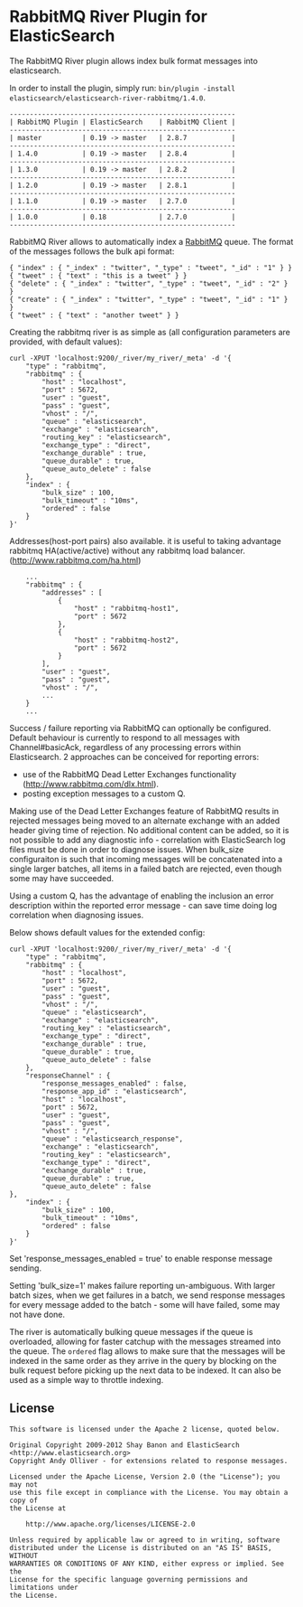 RabbitMQ River Plugin for ElasticSearch
==================================

The RabbitMQ River plugin allows index bulk format messages into elasticsearch.

In order to install the plugin, simply run: `bin/plugin -install elasticsearch/elasticsearch-river-rabbitmq/1.4.0`.

    --------------------------------------------------------
    | RabbitMQ Plugin | ElasticSearch    | RabbitMQ Client |
    --------------------------------------------------------
    | master          | 0.19 -> master   | 2.8.7           |
    --------------------------------------------------------
    | 1.4.0           | 0.19 -> master   | 2.8.4           |
    --------------------------------------------------------
    | 1.3.0           | 0.19 -> master   | 2.8.2           |
    --------------------------------------------------------
    | 1.2.0           | 0.19 -> master   | 2.8.1           |
    --------------------------------------------------------
    | 1.1.0           | 0.19 -> master   | 2.7.0           |
    --------------------------------------------------------
    | 1.0.0           | 0.18             | 2.7.0           |
    --------------------------------------------------------

RabbitMQ River allows to automatically index a [RabbitMQ](http://www.rabbitmq.com/) queue. The format of the messages follows the bulk api format:

	{ "index" : { "_index" : "twitter", "_type" : "tweet", "_id" : "1" } }
	{ "tweet" : { "text" : "this is a tweet" } }
	{ "delete" : { "_index" : "twitter", "_type" : "tweet", "_id" : "2" } }
	{ "create" : { "_index" : "twitter", "_type" : "tweet", "_id" : "1" } }
	{ "tweet" : { "text" : "another tweet" } }    

Creating the rabbitmq river is as simple as (all configuration parameters are provided, with default values):

	curl -XPUT 'localhost:9200/_river/my_river/_meta' -d '{
	    "type" : "rabbitmq",
	    "rabbitmq" : {
	        "host" : "localhost", 
	        "port" : 5672,
	        "user" : "guest",
	        "pass" : "guest",
	        "vhost" : "/",
	        "queue" : "elasticsearch",
	        "exchange" : "elasticsearch",
	        "routing_key" : "elasticsearch",
	        "exchange_type" : "direct",
	        "exchange_durable" : true,
	        "queue_durable" : true,
	        "queue_auto_delete" : false
	    },
	    "index" : {
	        "bulk_size" : 100,
	        "bulk_timeout" : "10ms",
	        "ordered" : false
	    }
	}'

Addresses(host-port pairs) also available. it is useful to taking advantage rabbitmq HA(active/active) without any rabbitmq load balancer.
(http://www.rabbitmq.com/ha.html)

		...
	    "rabbitmq" : {
	    	"addresses" : [
	        	{
	        		"host" : "rabbitmq-host1",
	        		"port" : 5672
	        	},
	        	{
	        		"host" : "rabbitmq-host2",
	        		"port" : 5672
	        	}
	        ],
	        "user" : "guest",
	        "pass" : "guest",
	        "vhost" : "/",
	        ...
		}
		...

Success / failure reporting via RabbitMQ can optionally be configured.
Default behaviour is currently to respond to all messages with Channel#basicAck, regardless of any processing
errors within Elasticsearch.
2 approaches can be conceived for reporting errors:
- use of the RabbitMQ Dead Letter Exchanges functionality (http://www.rabbitmq.com/dlx.html).
- posting exception messages to a custom Q.

Making use of the Dead Letter Exchanges feature of RabbitMQ results in rejected messages being moved to an alternate exchange
with an added header giving time of rejection. No additional content can be added, so it is not possible to add any diagnostic
info - correlation with ElasticSearch log files must be done in order to diagnose issues. When bulk_size configuraiton is such
that incoming messages will be concatenated into a single larger batches, all items in a failed batch are rejected, even though
some may have succeeded.


Using a custom Q, has the advantage of enabling the inclusion an error description within
the reported error message - can save time doing log correlation when diagnosing issues.

Below shows default values for the extended config:

	curl -XPUT 'localhost:9200/_river/my_river/_meta' -d '{
	    "type" : "rabbitmq",
	    "rabbitmq" : {
	        "host" : "localhost",
	        "port" : 5672,
	        "user" : "guest",
	        "pass" : "guest",
	        "vhost" : "/",
	        "queue" : "elasticsearch",
	        "exchange" : "elasticsearch",
	        "routing_key" : "elasticsearch",
	        "exchange_type" : "direct",
	        "exchange_durable" : true,
	        "queue_durable" : true,
	        "queue_auto_delete" : false
	    },
        "responseChannel" : {
            "response_messages_enabled" : false,
            "response_app_id" : "elasticsearch",
            "host" : "localhost",
            "port" : 5672,
            "user" : "guest",
            "pass" : "guest",
            "vhost" : "/",
            "queue" : "elasticsearch_response",
            "exchange" : "elasticsearch",
            "routing_key" : "elasticsearch",
            "exchange_type" : "direct",
            "exchange_durable" : true,
            "queue_durable" : true,
            "queue_auto_delete" : false
    },
	    "index" : {
	        "bulk_size" : 100,
	        "bulk_timeout" : "10ms",
	        "ordered" : false
	    }
	}'

Set 'response_messages_enabled = true' to enable response message sending.

Setting 'bulk_size=1' makes failure reporting un-ambiguous. With larger batch sizes, when we get failures in a batch, we send
response messages for every message added to the batch - some will have failed, some may not have done.

The river is automatically bulking queue messages if the queue is overloaded, allowing for faster catchup with the messages streamed into the queue. The `ordered` flag allows to make sure that the messages will be indexed in the same order as they arrive in the query by blocking on the bulk request before picking up the next data to be indexed. It can also be used as a simple way to throttle indexing.

License
-------

    This software is licensed under the Apache 2 license, quoted below.

    Original Copyright 2009-2012 Shay Banon and ElasticSearch <http://www.elasticsearch.org>
    Copyright Andy Olliver - for extensions related to response messages.

    Licensed under the Apache License, Version 2.0 (the "License"); you may not
    use this file except in compliance with the License. You may obtain a copy of
    the License at

        http://www.apache.org/licenses/LICENSE-2.0

    Unless required by applicable law or agreed to in writing, software
    distributed under the License is distributed on an "AS IS" BASIS, WITHOUT
    WARRANTIES OR CONDITIONS OF ANY KIND, either express or implied. See the
    License for the specific language governing permissions and limitations under
    the License.
